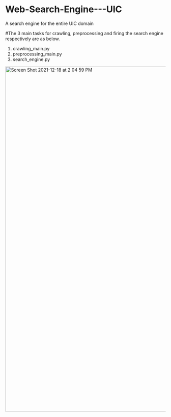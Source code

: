 # Web-Search-Engine---UIC
A search engine for the entire UIC domain

#The 3 main tasks for crawling, preprocessing and firing the search engine respectively are as below.
1. crawling_main.py
2. preprocessing_main.py
3. search_engine.py

<img width="1086" alt="Screen Shot 2021-12-18 at 2 04 59 PM" src="https://user-images.githubusercontent.com/27946181/146654539-e047738d-deb9-40d6-ab74-d0f8f2d20d2f.png">
